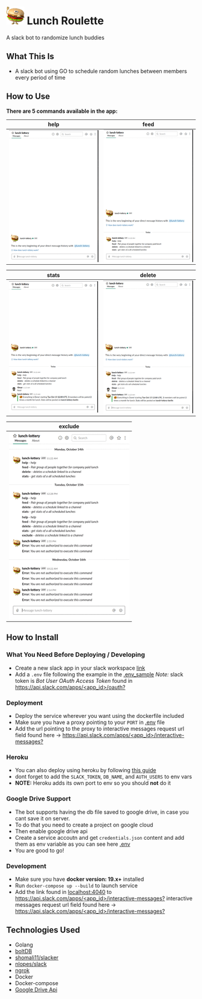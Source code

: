 # <img src="./avatar.png" width="48"> Lunch Roulette
A slack bot to randomize lunch buddies

## What This Is
- A slack bot using GO to schedule random lunches between members every period of time

## How to Use
**There are 5 commands available in the app:**

help | feed
--- | ---
![help](./screenshots/help.gif) | ![feed](./screenshots/feed.gif)

stats | delete
--- | ---
![stats](./screenshots/stats.gif) | ![delete](./screenshots/delete.gif)

exclude |
--- |
![stats](./screenshots/exclude.gif) |

## How to Install
### What You Need Before Deploying / Developing
- Create a new slack app in your slack workspace [link](https://api.slack.com/apps)
- Add a `.env` file following the example in the [.env_sample](.env_sample) *Note:* slack token is *Bot User OAuth Access Token* found in [https://api.slack.com/apps/<app_id>/oauth?](https://api.slack.com/apps/<app_id>/oauth?)

### Deployment
- Deploy the service wherever you want using the dockerfile included
- Make sure you have a proxy pointing to your `PORT` in [.env](env_sample) file
- Add the url pointing to the proxy to interactive messages request url field found here -> [https://api.slack.com/apps/<app_id>/interactive-messages?](https://api.slack.com/apps/<app_id>/interactive-messages?)

### Heroku
- You can also deploy using heroku by following [this guide](https://devcenter.heroku.com/articles/getting-started-with-go#deploy-the-app)
- dont forget to add the `SLACK_TOKEN`, `DB_NAME`, and `AUTH_USERS` to env vars
- **NOTE:** Heroku adds its own port to env so you should **not** do it

### Google Drive Support
- The bot supports having the db file saved to google drive, in case you cant save it on server.
- To do that you need to create a project on google cloud
- Then enable google drive api
- Create a service accoutn and get `credentials.json` content and add them as env variable as you can see here [.env](.env_sample)
- You are good to go!

### Development
- Make sure you have **docker version: 19.x+** installed
- Run `docker-compose up --build` to launch service
- Add the link found in [localhost:4040](http://localhost:4040) to [https://api.slack.com/apps/<app_id>/interactive-messages?](https://api.slack.com/apps/<app_id>/interactive-messages?) interactive messages request url field found here -> [https://api.slack.com/apps/<app_id>/interactive-messages?](https://api.slack.com/apps/<app_id>/interactive-messages?)


## Technologies Used
- Golang
- [boltDB](https://github.com/boltdb/bolt)
- [shomali11/slacker](https://github.com/shomali11/slacker)
- [nlopes/slack](https://github.com/nlopes/slack)
- [ngrok](https://ngrok.com/)
- Docker
- Docker-compose
- [Google Drive Api](https://developers.google.com/drive)
